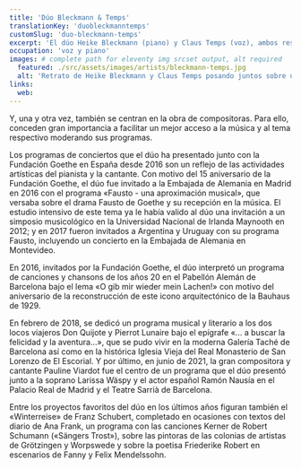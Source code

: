 ```yaml
---
title: 'Dúo Bleckmann & Temps'
translationKey: 'duobleckmanntemps'
customSlug: 'duo-bleckmann-temps'
excerpt: 'El dúo Heike Bleckmann (piano) y Claus Temps (voz), ambos residentes en Karlsruhe, en el suroeste de Alemania, trabajan juntos desde hace 20 años. Comparten el amor por el Lied y el interés por desarrollar y presentar programas temáticos, especialmente literario-musicales.'
occupation: 'voz y piano'
images: # complete path for eleventy img srcset output, alt required
  featured: ./src/assets/images/artists/bleckmann-temps.jpg
  alt: 'Retrato de Heike Bleckmann y Claus Temps posando juntos sobre un fondo negro. La mujer, ligeramente de frente, tiene el pelo largo y castaño claro y mira directamente a la cámara con una sutil sonrisa. El hombre, ligeramente detrás, tiene el pelo corto y oscuro y una expresión seria, también mirando directamente a la cámara.'
links:
  web:
---
```


Y, una y otra vez, también se centran en la obra de compositoras. Para ello, conceden gran importancia a facilitar un mejor acceso a la música y al tema respectivo moderando sus programas.

Los programas de conciertos que el dúo ha presentado junto con la Fundación Goethe en España desde 2016 son un reflejo de las actividades artísticas del pianista y la cantante. Con motivo del 15 aniversario de la Fundación Goethe, el dúo fue invitado a la Embajada de Alemania en Madrid en 2016 con el programa «Fausto - una aproximación musical», que versaba sobre el drama Fausto de Goethe y su recepción en la música. El estudio intensivo de este tema ya le había valido al dúo una invitación a un simposio musicológico en la Universidad Nacional de Irlanda Maynooth en 2012; y en 2017 fueron invitados a Argentina y Uruguay con su programa Fausto, incluyendo un concierto en la Embajada de Alemania en Montevideo.

En 2016, invitados por la Fundación Goethe, el dúo interpretó un programa de canciones y chansons de los años 20 en el Pabellón Alemán de Barcelona bajo el lema «O gib mir wieder mein Lachen!» con motivo del aniversario de la reconstrucción de este icono arquitectónico de la Bauhaus de 1929.

En febrero de 2018, se dedicó un programa musical y literario a los dos locos viajeros Don Quijote y Pierrot Lunaire bajo el epígrafe «... a buscar la felicidad y la aventura...», que se pudo vivir en la moderna Galería Taché de Barcelona así como en la histórica Iglesia Vieja del Real Monasterio de San Lorenzo de El Escorial. Y por último, en junio de 2021, la gran compositora y cantante Pauline Viardot fue el centro de un programa que el dúo presentó junto a la soprano Larissa Wäspy y el actor español Ramón Nausía en el Palacio Real de Madrid y el Teatre Sarrià de Barcelona.

Entre los proyectos favoritos del dúo en los últimos años figuran también el «Winterreise» de Franz Schubert, completado en ocasiones con textos del diario de Ana Frank, un programa con las canciones Kerner de Robert Schumann («Sängers Trost»), sobre las pintoras de las colonias de artistas de Grötzingen y Worpswede y sobre la poetisa Friederike Robert en escenarios de Fanny y Felix Mendelssohn.
